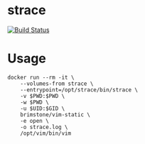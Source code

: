 strace
======

[![Build Status](https://travis-ci.org/brimstone/docker-strace.svg?branch=master)](https://travis-ci.org/brimstone/docker-strace)

Usage
=====
```
docker run --rm -it \
	--volumes-from strace \
	--entrypoint=/opt/strace/bin/strace \
	-v $PWD:$PWD \
	-w $PWD \
	-u $UID:$GID \
	brimstone/vim-static \
	-e open \
	-o strace.log \
	/opt/vim/bin/vim
```

